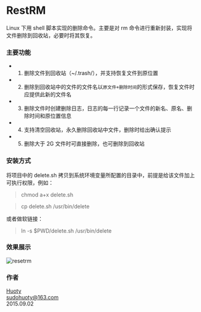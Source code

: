 RestRM
======

Linux 下用 shell 脚本实现的删除命令。主要是对 rm 命令进行重新封装，实现将文件删除到回收站，必要时将其恢复。

### 主要功能
- 1. 删除文件到回收站（~/.trash/），并支持恢复文件到原位置
- 2. 删除到回收站中的文件的文件名以`原文件+删除时间`的形式保存，恢复文件时应提供此新的文件名
- 3. 删除文件时创建删除日志，日志的每一行记录一个文件的新名、原名、删除时间和原位置信息
- 4. 支持清空回收站，永久删除回收站中文件，删除时给出确认提示
- 5. 删除大于 2G 文件时可直接删除，也可删除到回收站

### 安装方式
将项目中的 delete.sh 拷贝到系统环境变量所配置的目录中，前提是给该文件加上可执行权限，例如：

> chmod a+x delete.sh

> cp delete.sh /usr/bin/delete

或者做软链接：

> ln -s $PWD/delete.sh /usr/bin/delete

### 效果展示
![resetrm](http://ww1.sinaimg.cn/mw690/c3c88275jw1evnvjex7a0j20n907qtag.jpg)

### 作者
[Huoty](http://kuanghy.github.io/about/)<br>
sudohuoty@163.com<br>
2015.09.02<br>

